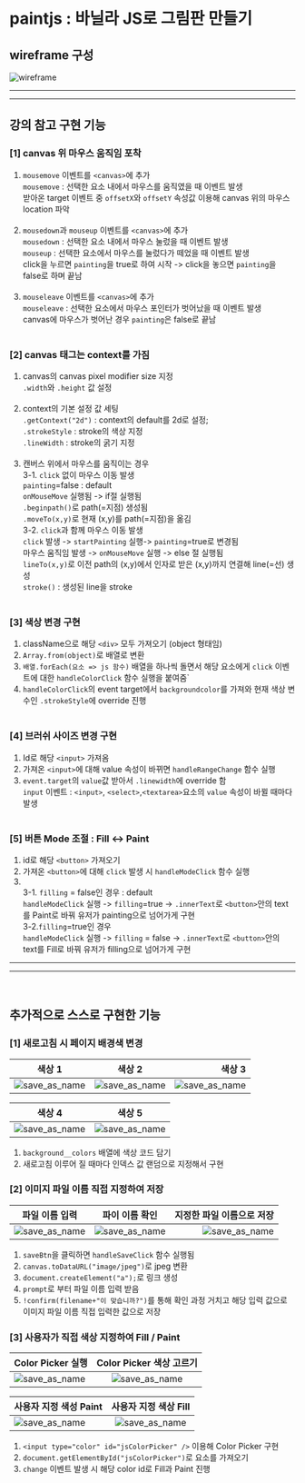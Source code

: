 # paintjs : 바닐라 JS로 그림판 만들기

## wireframe 구성<br>

![wireframe](/wireframe_1.jpg)

---

---

## 강의 참고 구현 기능

### [1] canvas 위 마우스 움직임 포착 <br>

1. `mousemove` 이벤트를 `<canvas>`에 추가 <br>
   `mousemove` : 선택한 요소 내에서 마우스를 움직였을 때 이벤트 발생<br>
   받아온 target 이벤트 중 `offsetX`와 `offsetY` 속성값 이용해 canvas 위의 마우스 location 파악<br><br>
2. `mousedown`과 `mouseup` 이벤트를 `<canvas>`에 추가 <br>
   `mousedown` : 선택한 요소 내에서 마우스 눌렀을 때 이벤트 발생 <br>
   `mouseup` : 선택한 요소에서 마우스를 눌렀다가 떼었을 때 이벤트 발생<br>
   click을 누르면 `painting`을 true로 하여 시작 -> click을 놓으면 `painting`을 false로 하며 끝남<br><br>
3. `mouseleave` 이벤트를 `<canvas>`에 추가<br>
   `mouseleave` : 선택한 요소에서 마우스 포인터가 벗어났을 때 이벤트 발생<br>
   canvas에 마우스가 벗어난 경우 `painting`은 false로 끝남<br><br>

### [2] canvas 태그는 context를 가짐<br>

1. canvas의 canvas pixel modifier size 지정<br>
   `.width`와 `.height` 값 설정<br><br>
2. context의 기본 설정 값 세팅 <br>
   `.getContext("2d")` : context의 default를 2d로 설정;<br>
   `.strokeStyle` : stroke의 색상 지정<br>
   `.lineWidth` : stroke의 굵기 지정<br><br>
3. 캔버스 위에서 마우스를 움직이는 경우<br>
   3-1. `click` 없이 마우스 이동 발생<br>
   `painting`=false : default<br>
   `onMouseMove` 실행됨 -> if절 실행됨<br>
   `.beginpath()`로 path(=지점) 생성됨<br>
   `.moveTo(x,y)`로 현재 (x,y)를 path(=지점)을 옮김<br>
   3-2. `click`과 함께 마우스 이동 발생<br>
   `click` 발생 -> `startPainting` 실행-> `painting`=true로 변경됨<br>
   마우스 움직임 발생 -> `onMouseMove` 실행 -> else 절 실행됨<br>
   `lineTo(x,y)`로 이전 path의 (x,y)에서 인자로 받은 (x,y)까지 연결해 line(=선) 생성<br>
   `stroke()` : 생성된 line을 stroke<br><br>

### [3] 색상 변경 구현<br>

1. className으로 해당 `<div>` 모두 가져오기 (object 형태임)
2. `Array.from(object)`로 배열로 변환
3. `배열.forEach(요소 => js 함수)`
   배열을 하나씩 돌면서 해당 요소에게 `click` 이벤트에 대한 `handleColorClick` 함수 실행을 붙여줌`
4. `handleColorClick`의 event target에서 `backgroundcolor`를 가져와 현재 색상 변수인 `.strokeStyle`에 override 진행<br><br>

### [4] 브러쉬 사이즈 변경 구현<br>

1. Id로 해당 `<input>` 가져옴
2. 가져온 `<input>`에 대해 value 속성이 바뀌면 `handleRangeChange` 함수 실행
3. `event.target`의 `value`값 받아서 `.linewidth`에 override 함<br>
   `input` 이벤트 : `<input>`, `<select>`,`<textarea>`요소의 `value` 속성이 바뀔 때마다 발생<br><br>

### [5] 버튼 Mode 조절 : Fill <-> Paint <br>

1. id로 해당 `<button>` 가져오기
2. 가져온 `<button>`에 대해 `click` 발생 시 `handleModeClick` 함수 실행
3. <br>3-1. `filling` = false인 경우 : default<br>`handleModeClick` 실행 -> `filling`=true ->
   `.innerText`로 `<button>`안의 text를 Paint로 바꿔 유저가 painting으로 넘어가게 구현<br>
   3-2.`filling`=true인 경우<br>
   `handleModeClick` 실행 -> `filling` = false
   -> `.innerText`로 `<button>`안의 text를 Fill로 바꿔 유저가 filling으로 넘어가게 구현<br>

---

---

<br>

## 추가적으로 스스로 구현한 기능

### [1] 새로고침 시 페이지 배경색 변경

| 색상 1                              |               색상 2                |                              색상 3 |
| ----------------------------------- | :---------------------------------: | ----------------------------------: |
| ![save_as_name](/배경색상변경1.png) | ![save_as_name](/배경색상변경2.png) | ![save_as_name](/배경색상변경3.png) |

| 색상 4                              |               색상 5                |
| ----------------------------------- | :---------------------------------: |
| ![save_as_name](/배경색상변경4.png) | ![save_as_name](/배경색상변경5.png) |

1. `background__colors` 배열에 색상 코드 담기
2. 새로고침 이루어 질 때마다 인덱스 값 랜덤으로 지정해서 구현

### [2] 이미지 파일 이름 직접 지정하여 저장 <br>

| 파일 이름 입력                      |           파이 이름 확인            |           지정한 파일 이름으로 저장 |
| ----------------------------------- | :---------------------------------: | ----------------------------------: |
| ![save_as_name](/이름변경저장1.png) | ![save_as_name](/이름변경저장2.png) | ![save_as_name](/이름변경저장3.png) |

1. `saveBtn`을 클릭하면 `handleSaveClick` 함수 실행됨
2. `canvas.toDataURL("image/jpeg")`로 jpeg 변환
3. `document.createElement("a");`로 링크 생성
4. `prompt`로 부터 파일 이름 입력 받음
5. `!confirm(filename+"이 맞습니까?")`를 통해 확인 과정 거치고 해당 입력 값으로 이미지 파일 이름 직접 입력한 값으로 저장

### [3] 사용자가 직접 색상 지정하여 Fill / Paint <br>

| Color Picker 실행                     |       Color Picker 색상 고르기        |
| ------------------------------------- | :-----------------------------------: |
| ![save_as_name](/사용자지정색상1.jpg) | ![save_as_name](/사용자지정색상2.jpg) |

| 사용자 지정 색성 Paint                |         사용자 지정 색상 Fill         |
| ------------------------------------- | :-----------------------------------: |
| ![save_as_name](/사용자지정색상3.jpg) | ![save_as_name](/사용자지정색상4.jpg) |

1. `<input type="color" id="jsColorPicker" />` 이용해 Color Picker 구현
2. `document.getElementById("jsColorPicker")`로 요소를 가져오기
3. `change` 이벤트 발생 시 해당 color id로 Fill과 Paint 진행
